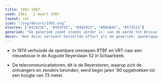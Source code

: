 ```yaml
---
title: 1981-1987
used: 1981 - 1 maart 1987
layout: set
icon: "/svg/decors/1981.svg"
kleuren: ["#42423E", "#5E5F5E", "#302923", "#9A5B45", "#573524"]
generiek: "De generiek zoomt steeds verder in: van de aarde tot Brussel, van de Reyerslaan tot een close-up van de VRT-toren."
decor: "Het decor vertoont hetzelfde effect als de generiek: openklappende hoeken met daarachter een flauwe lichtbron."
---
```


* In 1974 verhuisde de openbare omroepen RTBF en VRT naar een nieuwbouw in de Auguste Reyerslaan 52 in Schaarbeek.

* De telecommunicatietoren, dit is de Reyerstoren, waarop zich de ontvangers en zenders bevinden, werd begin jaren '80 opgetrokken tot een hoogte van 73 meter.
